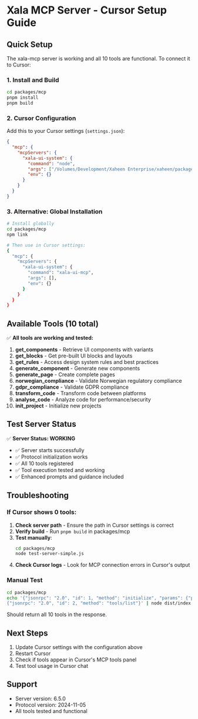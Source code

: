 # Xala MCP Server - Cursor Setup Guide

## Quick Setup

The xala-mcp server is working and all 10 tools are functional. To connect it to Cursor:

### 1. Install and Build
```bash
cd packages/mcp
pnpm install
pnpm build
```

### 2. Cursor Configuration

Add this to your Cursor settings (`settings.json`):

```json
{
  "mcp": {
    "mcpServers": {
      "xala-ui-system": {
        "command": "node",
        "args": ["/Volumes/Development/Xaheen Enterprise/xaheen/packages/mcp/dist/index.js"],
        "env": {}
      }
    }
  }
}
```

### 3. Alternative: Global Installation

```bash
# Install globally
cd packages/mcp
npm link

# Then use in Cursor settings:
{
  "mcp": {
    "mcpServers": {
      "xala-ui-system": {
        "command": "xala-ui-mcp",
        "args": [],
        "env": {}
      }
    }
  }
}
```

## Available Tools (10 total)

✅ **All tools are working and tested:**

1. **get_components** - Retrieve UI components with variants
2. **get_blocks** - Get pre-built UI blocks and layouts  
3. **get_rules** - Access design system rules and best practices
4. **generate_component** - Generate new components
5. **generate_page** - Create complete pages
6. **norwegian_compliance** - Validate Norwegian regulatory compliance
7. **gdpr_compliance** - Validate GDPR compliance
8. **transform_code** - Transform code between platforms
9. **analyse_code** - Analyze code for performance/security
10. **init_project** - Initialize new projects

## Test Server Status

✅ **Server Status: WORKING**
- ✅ Server starts successfully
- ✅ Protocol initialization works  
- ✅ All 10 tools registered
- ✅ Tool execution tested and working
- ✅ Enhanced prompts and guidance included

## Troubleshooting

### If Cursor shows 0 tools:

1. **Check server path** - Ensure the path in Cursor settings is correct
2. **Verify build** - Run `pnpm build` in packages/mcp
3. **Test manually**:
   ```bash
   cd packages/mcp
   node test-server-simple.js
   ```
4. **Check Cursor logs** - Look for MCP connection errors in Cursor's output

### Manual Test
```bash
cd packages/mcp
echo '{"jsonrpc": "2.0", "id": 1, "method": "initialize", "params": {"protocolVersion": "2024-11-05", "capabilities": {}, "clientInfo": {"name": "test", "version": "1.0.0"}}}
{"jsonrpc": "2.0", "id": 2, "method": "tools/list"}' | node dist/index.js
```

Should return all 10 tools in the response.

## Next Steps

1. Update Cursor settings with the configuration above
2. Restart Cursor
3. Check if tools appear in Cursor's MCP tools panel
4. Test tool usage in Cursor chat

## Support

- Server version: 6.5.0
- Protocol version: 2024-11-05
- All tools tested and functional